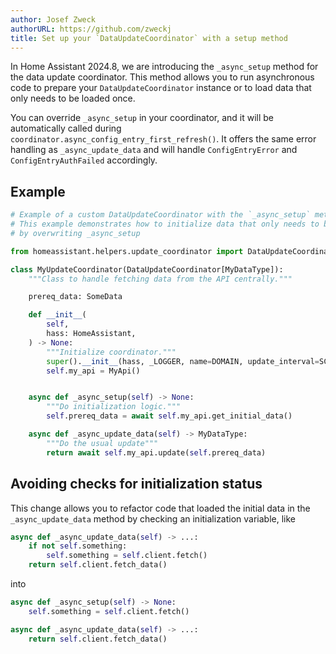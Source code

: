 ```yaml
---
author: Josef Zweck
authorURL: https://github.com/zweckj
title: Set up your `DataUpdateCoordinator` with a setup method
---
```


In Home Assistant 2024.8, we are introducing the `_async_setup` method for the data update coordinator. 
This method allows you to run asynchronous code to prepare your `DataUpdateCoordinator` instance
or to load data that only needs to be loaded once.

You can override `_async_setup` in your coordinator, and it will be automatically
called during `coordinator.async_config_entry_first_refresh()`.
It offers the same error handling as `_async_update_data` and will handle `ConfigEntryError`
and `ConfigEntryAuthFailed` accordingly.

## Example

```python
# Example of a custom DataUpdateCoordinator with the `_async_setup` method
# This example demonstrates how to initialize data that only needs to be loaded once
# by overwriting _async_setup

from homeassistant.helpers.update_coordinator import DataUpdateCoordinator

class MyUpdateCoordinator(DataUpdateCoordinator[MyDataType]):
    """Class to handle fetching data from the API centrally."""

    prereq_data: SomeData

    def __init__(
        self,
        hass: HomeAssistant,
    ) -> None:
        """Initialize coordinator."""
        super().__init__(hass, _LOGGER, name=DOMAIN, update_interval=SCAN_INTERVAL)
        self.my_api = MyApi()


    async def _async_setup(self) -> None:
        """Do initialization logic."""
        self.prereq_data = await self.my_api.get_initial_data()

    async def _async_update_data(self) -> MyDataType:
        """Do the usual update"""
        return await self.my_api.update(self.prereq_data)
```

## Avoiding checks for initialization status

This change allows you to refactor code that loaded the initial data in 
the `_async_update_data` method by checking an initialization variable, like

```python
async def _async_update_data(self) -> ...:
    if not self.something:
        self.something = self.client.fetch()
    return self.client.fetch_data()
```

into

```python
async def _async_setup(self) -> None:
    self.something = self.client.fetch()

async def _async_update_data(self) -> ...:
    return self.client.fetch_data()
```

